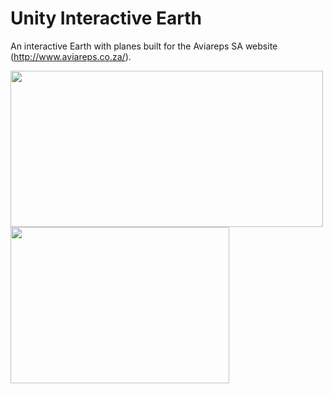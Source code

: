 # Unity Interactive Earth

An interactive Earth with planes built for the Aviareps SA website (http://www.aviareps.co.za/).

<img src="https://github.com/JBillson/unity-interactive-earth/blob/42d43fffc96408762877db2aa85e92fb6df18733/readme/unity-interactive-earth.gif" width=500 height=250/>
<img src="https://github.com/JBillson/unity-interactive-earth/blob/7043b55d0488f65291e440d4daa2ac109f77e166/readme/unity-interactive-earth-2.gif" width=350 height=250/>
